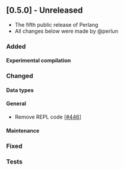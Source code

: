 ## [0.5.0] - Unreleased
- The fifth public release of Perlang
- All changes below were made by @perlun

### Added
#### Experimental compilation

### Changed
#### Data types

#### General
- Remove REPL code [[#446][446]]

#### Maintenance

### Fixed

### Tests

<!-- Kept as an example; remove this comment the first time you reference a pull request -->
[446]: https://github.com/perlang-org/perlang/pull/446
